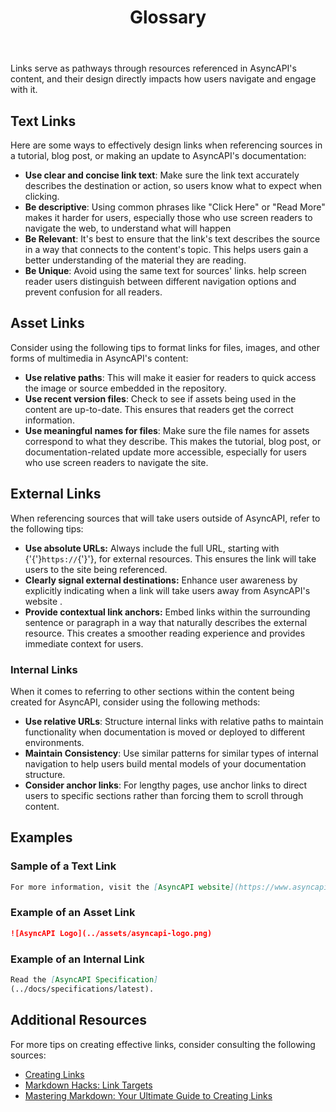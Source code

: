 ﻿---
title: Glossary
description: This style guide gives advice on how to create effective links when referencing outside sources and other forms of multimedia in AsyncAPI's content.
weight: 130
---



Links serve as pathways through resources referenced in AsyncAPI's content, and their design directly impacts how users navigate and engage with it.

## Text Links

Here are some ways to effectively design links when referencing sources in a tutorial, blog post, or making an update to AsyncAPI's documentation:

- **Use clear and concise link text**: Make sure the link text accurately describes the destination or action, so users know what to expect when clicking.
- **Be descriptive**: Using common phrases like "Click Here" or "Read More" makes it harder for users, especially those who use screen readers to navigate the web, to understand what will happen
- **Be Relevant**:  It's best to ensure that the link's text describes the source in a way that connects to the content's topic. This helps users gain a better understanding of the material they are reading.
- **Be Unique**: Avoid using the same text for sources' links. help screen reader users distinguish between different navigation options and prevent confusion for all readers.

## Asset Links

Consider using the following tips to format links for files, images, and other forms of multimedia in AsyncAPI's content:

- **Use relative paths**: This will make it easier for readers to quick access the image or source embedded in the repository.
- **Use recent version files**:  Check to see if assets being used in the content are up-to-date. This ensures that readers get the correct information.
- **Use meaningful names for files**:  Make sure the file names for assets correspond to what they describe. This makes the tutorial, blog post, or documentation-related update more accessible, especially for users who use screen readers to navigate the site.  

## External Links

When referencing sources that will take users outside of AsyncAPI, refer to the following tips:

- **Use absolute URLs:** Always include the full URL, starting with {'{'}`https://`{'}'}, for external resources. This ensures the link will take users to the site being referenced.
- **Clearly signal external destinations:** Enhance user awareness by explicitly indicating when a link will take users away from AsyncAPI's website .
- **Provide contextual link anchors:** Embed links within the surrounding sentence or paragraph in a way that naturally describes the external resource. This creates a smoother reading experience and provides immediate context for users.

### Internal Links

When it comes to referring to other sections within the content being created for AsyncAPI, consider using the following methods:

- **Use relative URLs**: Structure internal links with relative paths to maintain functionality when documentation is moved or deployed to different environments.
- **Maintain Consistency**: Use similar patterns for similar types of internal navigation to help users build mental models of your documentation structure.
- **Consider anchor links**: For lengthy pages, use anchor links to direct users to specific sections rather than forcing them to scroll through content.

## Examples

### Sample of a Text Link

```markdown
For more information, visit the [AsyncAPI website](https://www.asyncapi.com).
```

### Example of an Asset Link

```markdown
![AsyncAPI Logo](../assets/asyncapi-logo.png)
```

### Example of an Internal Link

```markdown
Read the [AsyncAPI Specification]
(../docs/specifications/latest).
```

## Additional Resources

 For more tips on creating effective links, consider consulting the following sources:

- [Creating Links](https://anvilproject.org/guides/content/creating-links)
- [Markdown Hacks: Link Targets](https://www.markdownguide.org/hacks/#link-targets)
- [Mastering Markdown: Your Ultimate Guide to Creating Links](https://www.devzery.com/post/mastering-markdown-your-ultimate-guide-to-creating-links)
